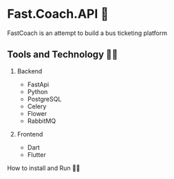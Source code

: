 # Fast.Coach.API 📌
FastCoach is an attempt to build a  bus ticketing platform 


## Tools and Technology 👩‍💻
1. Backend 
    - FastApi
    - Python 
    - PostgreSQL
    - Celery 
    - Flower 
    - RabbitMQ

2. Frontend 
    - Dart 
    - Flutter



How to install and Run 🏃‍♂️

```bash 

```

